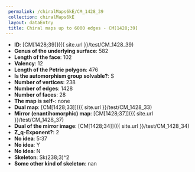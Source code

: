```yaml
--- 
 permalink: /chiralMaps6kE/CM_1428_39 
 collection: chiralMaps6kE
 layout: dataEntry
 title: Chiral maps up to 6000 edges - CM[1428;39]
---
```


- **ID**: [CM[1428;39]]({{ site.url }}/test/CM_1428_39)
- **Genus of the underlying surface**: 582
- **Length of the face**: 102
- **Valency**: 12
- **Length of the Petrie polygon**: 476
- **Is the automorphism group solvable?**: S
- **Number of vertices**: 238
- **Number of edges**: 1428
- **Number of faces**: 28
- **The map is self-**: none
- **Dual map**: [CM[1428;33]]({{ site.url }}/test/CM_1428_33)
- **Mirror (enantihomorphic) map**: [CM[1428;37]]({{ site.url }}/test/CM_1428_37)
- **Dual of the mirror image**: [CM[1428;34]]({{ site.url }}/test/CM_1428_34)
- **Z_q-Exponent?**: 2
- **No idea**:  5:37
- **No idea**: Y
- **No idea**: N
- **Skeleton**: Sk(238;3)^2
- **Some other kind of skeleton**: nan

